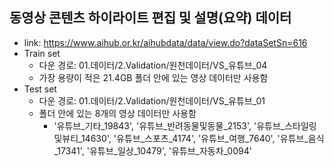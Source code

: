 ## 동영상 콘텐츠 하이라이트 편집 및 설명(요약) 데이터
+ link: https://www.aihub.or.kr/aihubdata/data/view.do?dataSetSn=616
+ Train set 
  + 다운 경로: 01.데이터/2.Validation/원천데이터/VS_유튜브_04
  + 가장 용량이 적은 21.4GB 폴더 안에 있는 영상 데이터만 사용함
+ Test set
  + 다운 경로: 01.데이터/2.Validation/원천데이터/VS_유튜브_01
  + 폴더 안에 있는 8개의 영상 데이터만 사용함
    + '유튜브_기타_19843', '유튜브_반려동물및동물_2153', '유튜브_스타일링및뷰티_14630', '유튜브_스포츠_4174', '유튜브_여행_7640', '유튜브_음식_17341', '유튜브_일상_10479', '유튜브_자동차_0094'
  
